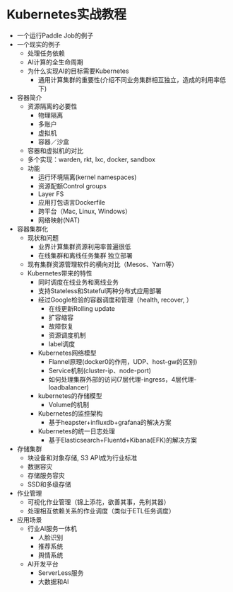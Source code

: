 # Kubernetes实战教程

* 一个运行Paddle Job的例子
* 一个现实的例子
    * 处理任务依赖
    * AI计算的全生命周期
    * 为什么实现AI的目标需要Kubernetes
        * 通用计算集群的重要性(介绍不同业务集群相互独立，造成的利用率低下)
* 容器简介
   * 资源隔离的必要性
       * 物理隔离
       * 多账户
       * 虚拟机
       * 容器／沙盒
   * 容器和虚拟机的对比
   * 多个实现：warden, rkt, lxc, docker, sandbox
   * 功能
       * 运行环境隔离(kernel namespaces)
       * 资源配额Control groups
       * Layer FS
       * 应用打包语言Dockerfile
       * 跨平台（Mac, Linux, Windows）
       * 网络映射(NAT)
* 容器集群化
   * 现状和问题
       * 业界计算集群资源利用率普遍很低
       * 在线集群和离线任务集群 独立部署
   * 现有集群资源管理软件的横向对比（Mesos、Yarn等）
   * Kubernetes带来的特性
       * 同时调度在线业务和离线业务
       * 支持Stateless和Stateful两种分布式应用部署
       * 经过Google检验的容器调度和管理（health, recover, ）
           * 在线更新Rolling update
           * 扩容缩容
           * 故障恢复
           * 资源调度机制
           * label调度
       * Kubernetes网络模型
           * Flannel原理(docker0的作用，UDP、host-gw的区别)
           * Service机制(cluster-ip、node-port)
           * 如何处理集群外部的访问(7层代理-ingress，4层代理-loadbalancer)
       * kubernetes的存储模型
           * Volume的机制
       * Kubernetes的监控架构
           * 基于heapster+influxdb+grafana的解决方案
       * Kubernetes的统一日志处理
           * 基于Elasticsearch+Fluentd+Kibana(EFK)的解决方案
* 存储集群
   * 块设备和对象存储, S3 API成为行业标准
   * 数据容灾
   * 存储服务容灾
   * SSD和多级存储
* 作业管理
   * 可视化作业管理（锦上添花，欲善其事，先利其器）
   * 处理相互依赖关系的作业调度（类似于ETL任务调度）
* 应用场景
   * 行业AI服务一体机
       * 人脸识别
       * 推荐系统
       * 舆情系统
   * AI开发平台
      * ServerLess服务
      * 大数据和AI
